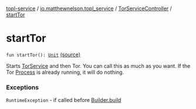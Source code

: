 [topl-service](../../index.md) / [io.matthewnelson.topl_service](../index.md) / [TorServiceController](index.md) / [startTor](./start-tor.md)

# startTor

`fun startTor(): `[`Unit`](https://kotlinlang.org/api/latest/jvm/stdlib/kotlin/-unit/index.html) [(source)](https://github.com/05nelsonm/TorOnionProxyLibrary-Android/blob/master/topl-service/src/main/java/io/matthewnelson/topl_service/TorServiceController.kt#L341)

Starts [TorService](#) and then Tor. You can call this as much as you want. If
the Tor [Process](https://docs.oracle.com/javase/6/docs/api/java/lang/Process.html) is already running, it will do nothing.

### Exceptions

`RuntimeException` - if called before [Builder.build](-builder/build.md)
